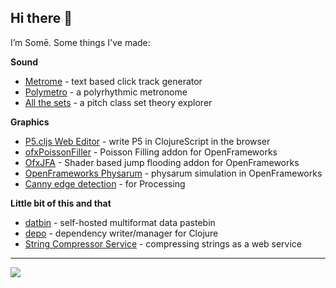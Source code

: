 ## Hi there 👋

I’m Somē. Some things I've made:

**Sound**
- [Metrome](https://github.com/somecho/metrome) - text based click track generator
- [Polymetro](https://github.com/somecho/polymetro-2) - a polyrhythmic metronome
- [All the sets](https://github.com/somecho/all-the-sets-frontend) - a pitch class set theory explorer
 
**Graphics**
- [P5.cljs Web Editor](https://github.com/somecho/p5-cljs-web-editor) - write P5 in ClojureScript in the browser
- [ofxPoissonFiller](https://github.com/somecho/ofxPoissonFiller) - Poisson Filling addon for OpenFrameworks
- [OfxJFA](https://github.com/somecho/ofxJFA) - Shader based jump flooding addon for OpenFrameworks
- [OpenFrameworks Physarum](https://github.com/somecho/openframeworks-physarum) - physarum simulation in OpenFrameworks
- [Canny edge detection](https://github.com/somecho/Canny-Edge-Detection-for-Processing) - for Processing

**Little bit of this and that**
- [datbin](https://github.com/somecho/datbin) - self-hosted multiformat data pastebin
- [depo](https://github.com/somecho/depo) - dependency writer/manager for Clojure
- [String Compressor Service](https://github.com/somecho/string-compressor-service) - compressing strings as a web service

---

![](https://github-readme-stats.vercel.app/api/top-langs/?username=somecho&hide=html,jupyter%20notebook,c&layout=compact&exclude_repo=cljs-compiler-compiler,p5cljs-editor
)

